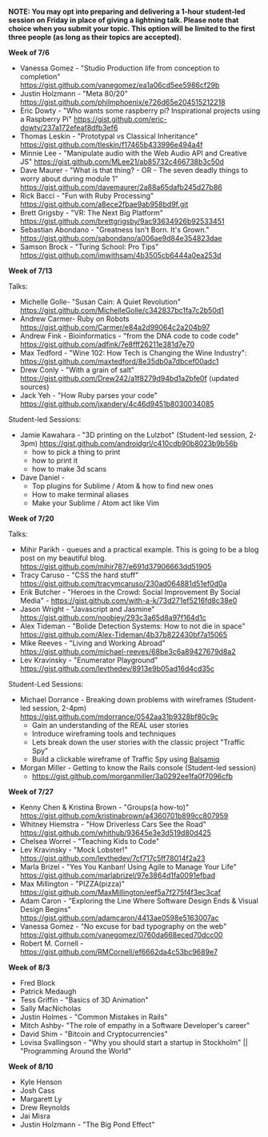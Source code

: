 **NOTE: You may opt into preparing and delivering a 1-hour student-led session on Friday in place of giving a lightning talk. Please note that choice when you submit your topic. This option will be limited to the first three people (as long as their topics are accepted).**

**Week of 7/6**

* Vanessa Gomez - "Studio Production life from conception to completion" https://gist.github.com/vanegomez/ea1a06cd5ee5986cf29b
* Justin Holzmann - "Meta 80/20" https://gist.github.com/philmphoenix/e726d65e204515212218
* Eric Dowty - "Who wants some raspberry pi? Inspirational projects using a Raspberry Pi" https://gist.github.com/eric-dowty/237a172efeaf8dfb3ef6
* Thomas Leskin - "Prototypal vs Classical Inheritance" https://gist.github.com/tleskin/f17465b433996e494a4f
* Minnie Lee - "Manipulate audio with the Web Audio API and Creative JS" https://gist.github.com/MLee21/ab85732c466738b3c50d
* Dave Maurer - "What is that thing? - OR - The seven deadly things to worry about during module 1" https://gist.github.com/davemaurer/2a88a65dafb245d27b86
* Rick Bacci - "Fun with Ruby Processing" https://gist.github.com/a8ece2fbae9ab958bd9f.git
* Brett Grigsby - "VR: The Next Big Platform" https://gist.github.com/brettgrigsby/9ac93634926b92533451
* Sebastian Abondano - "Greatness Isn't Born. It's Grown." https://gist.github.com/sabondano/a006ae9d84e354823dae
* Samson Brock - "Turing School: Pro Tips" https://gist.github.com/imwithsam/4b3505cb6444a0ea253d

**Week of 7/13**

Talks:

* Michelle Golle- "Susan Cain: A Quiet Revolution" https://gist.github.com/MichelleGolle/c342837bc1fa7c2b50d1
* Andrew Carmer- Ruby on Robots https://gist.github.com/Carmer/e84a2d99064c2a204b97
* Andrew Fink - Bioinformatics - "from the DNA code to code code" https://gist.github.com/adfink/7e8fff26211e381d7e70
* Max Tedford - "Wine 102: How Tech is Changing the Wine Industry": https://gist.github.com/maxtedford/8e35db0a7dbcef00adc1
* Drew Conly - "With a grain of salt" https://gist.github.com/Drew242/a1f8279d94bd1a2bfe0f (updated sources)
* Jack Yeh - "How Ruby parses your code" https://gist.github.com/jxandery/4c46d9451b8030034085


Student-led Sessions:

* Jamie Kawahara - "3D printing on the Lulzbot" (Student-led session, 2-3pm) https://gist.github.com/androidgrl/c410cdb90b8023b9b56b
  - how to pick a thing to print
  - how to print it
  - how to make 3d scans
* Dave Daniel - 
  - Top plugins for Sublime / Atom & how to find new ones
  - How to make terminal aliases
  - Make your Sublime / Atom act like Vim


**Week of 7/20**

Talks: 

* Mihir Parikh - queues and a practical example.  This is going to be a blog post on my beautiful blog.
   https://gist.github.com/mihir787/e691d37906663dd51905
* Tracy Caruso - "CSS the hard stuff" https://gist.github.com/tracymcaruso/230ad064881d51ef0d0a
* Erik Butcher - "Heroes in the Crowd: Social Improvement By Social Media" - https://gist.github.com/with-a-k/73d271ef5216fd8c38e0
* Jason Wright - "Javascript and Jasmine" https://gist.github.com/noobjey/293c3a65d8a97f164d1c
* Alex Tideman - "Bolide Detection Systems: How to not die in space"
  https://gist.github.com/Alex-Tideman/4b37b822430bf7a15065
* Mike Reeves - "Living and Working Abroad" https://gist.github.com/michael-reeves/68be3c6a89427679d8a2
* Lev Kravinsky - "Enumerator Playground" https://gist.github.com/levthedev/8913e9b05ad16d4cd35c

Student-Led Sessions:

* Michael Dorrance - Breaking down problems with wireframes  (Student-led session, 2-4pm)
  https://gist.github.com/mdorrance/0542aa31b9328bf80c9c
  - Gain an understanding of the REAL user stories
  - Introduce wireframing tools and techniques
  - Lets break down the user stories with the classic project "Traffic Spy"  
  - Build a clickable wireframe of Traffic Spy using [Balsamiq](https://balsamiq.com/)
* Morgan Miller - Getting to know the Rails console (Student-led session)
  - https://gist.github.com/morganmiller/3a0292ee1fa0f7096cfb

**Week of 7/27**

* Kenny Chen & Kristina Brown - "Groups(a how-to)" https://gist.github.com/kristinabrown/a4360701b899cc807959
* Whitney Hiemstra - "How Driverless Cars See the Road" https://gist.github.com/whithub/93645e3e3d519d80d425
* Chelsea Worrel - "Teaching Kids to Code"
* Lev Kravinsky - "Mock Lobster!" https://gist.github.com/levthedev/7cf717c5ff78014f2a23
* Marla Brizel - "Yes You Kanban! Using Agile to Manage Your Life" https://gist.github.com/marlabrizel/97e3864d1fa0091efbad
* Max Millington - "PIZZA(pizza)" https://gist.github.com/MaxMillington/eef5a7f275f4f3ec3caf
* Adam Caron - "Exploring the Line Where Software Design Ends & Visual Design Begins" https://gist.github.com/adamcaron/4413ae0598e5163007ac
* Vanessa Gomez - "No excuse for bad typography on the web" https://gist.github.com/vanegomez/0760da668eced70dcc00
* Robert M. Cornell - https://gist.github.com/RMCornell/ef6662da4c53bc9689e7

**Week of 8/3**

* Fred Block
* Patrick Medaugh
* Tess Griffin - "Basics of 3D Animation"
* Sally MacNicholas
* Justin Holmes - "Common Mistakes in Rails"
* Mitch Ashby- "The role of empathy in a Software Developer's career"
* David Shim - "Bitcoin and Cryptocurrencies"
* Lovisa Svallingson - "Why you should start a startup in Stockholm" || "Programming Around the World" 

**Week of 8/10**

* Kyle Henson
* Josh Cass
* Margarett Ly
* Drew Reynolds
* Jai Misra
* Justin Holzmann - "The Big Pond Effect"
